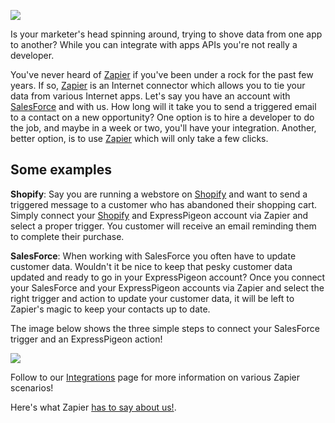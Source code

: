 ![](/blog/images/2017/zapier.png)

Is your marketer's head spinning around, trying to shove data from one app to another? 
 While you can integrate with apps APIs you're not really a developer. 

You've never heard of [Zapier](https://zapier.com/) if you've been under a rock for the past few years. 
If so, [Zapier](https://zapier.com/) is an Internet connector which allows you to tie your data from various Internet apps.
Let's say you have an account with [SalesForce](https://www.salesforce.com/) and with us. 
How long will it take you to send a triggered email to a contact on a new opportunity? One option is to hire a developer to do the job, and 
maybe in a week or two, you'll have your integration. Another, better option, is to use 
[Zapier](https://zapier.com/) which will only take a few clicks.


## Some examples
 
**Shopify**: Say you are running a webstore on [Shopify](https://www.shopify.com/) and want to send 
a triggered message to a customer who has abandoned their shopping cart. Simply connect your [Shopify](https://www.shopify.com/) 
and ExpressPigeon account via Zapier and select a proper trigger. You customer will receive an email 
reminding them to complete their purchase.
 
<script type="text/javascript" src="https://zapier.com/zapbook/embed/widget.js?guided_zaps=14692"></script>

**SalesForce**: When working with SalesForce you often have to update customer data. Wouldn't it be nice to
keep that pesky customer data updated and ready to go in your ExpressPigeon account? Once you connect your 
  SalesForce and your ExpressPigeon accounts via Zapier and select the right trigger and action to update your 
  customer data, it will be left to Zapier's magic to keep your contacts up to date.
 
<script type="text/javascript" src="https://zapier.com/zapbook/embed/widget.js?guided_zaps=14693"></script>

The image below shows the three simple steps to connect your SalesForce trigger and an ExpressPigeon action!

[![](/blog/images/2017/salesforce1.png)](https://zapier.com/app/editor/template/14693?utm_campaign=Widget&embedded=true&referrer=https://expresspigeon.com/integrations&utm_source=widget&utm_medium=embed&selected_apis=SalesforceAPI,ExpressPigeonDevAPI)


Follow to our [Integrations](/integrations) page for more information on various Zapier scenarios! 

Here's what Zapier [has to say about us!](https://zapier.com/zapbook/updates/1008/expresspigeon-integrations/). 

